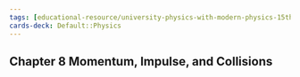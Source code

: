 ```yaml
---
tags: [educational-resource/university-physics-with-modern-physics-15th-edition-2019, study-note] 
cards-deck: Default꞉꞉Physics
---
```


## Chapter 8 Momentum, Impulse, and Collisions
